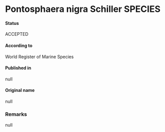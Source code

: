 Pontosphaera nigra Schiller SPECIES
=======

#### Status
ACCEPTED

#### According to
World Register of Marine Species

#### Published in
null

#### Original name
null

### Remarks
null